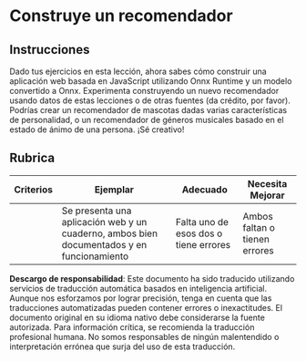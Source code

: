 # Construye un recomendador

## Instrucciones

Dado tus ejercicios en esta lección, ahora sabes cómo construir una aplicación web basada en JavaScript utilizando Onnx Runtime y un modelo convertido a Onnx. Experimenta construyendo un nuevo recomendador usando datos de estas lecciones o de otras fuentes (da crédito, por favor). Podrías crear un recomendador de mascotas dadas varias características de personalidad, o un recomendador de géneros musicales basado en el estado de ánimo de una persona. ¡Sé creativo!

## Rubrica

| Criterios | Ejemplar                                                              | Adecuado                              | Necesita Mejorar                  |
| --------- | --------------------------------------------------------------------- | ------------------------------------- | --------------------------------- |
|           | Se presenta una aplicación web y un cuaderno, ambos bien documentados y en funcionamiento | Falta uno de esos dos o tiene errores | Ambos faltan o tienen errores     |

**Descargo de responsabilidad**:
Este documento ha sido traducido utilizando servicios de traducción automática basados en inteligencia artificial. Aunque nos esforzamos por lograr precisión, tenga en cuenta que las traducciones automatizadas pueden contener errores o inexactitudes. El documento original en su idioma nativo debe considerarse la fuente autorizada. Para información crítica, se recomienda la traducción profesional humana. No somos responsables de ningún malentendido o interpretación errónea que surja del uso de esta traducción.